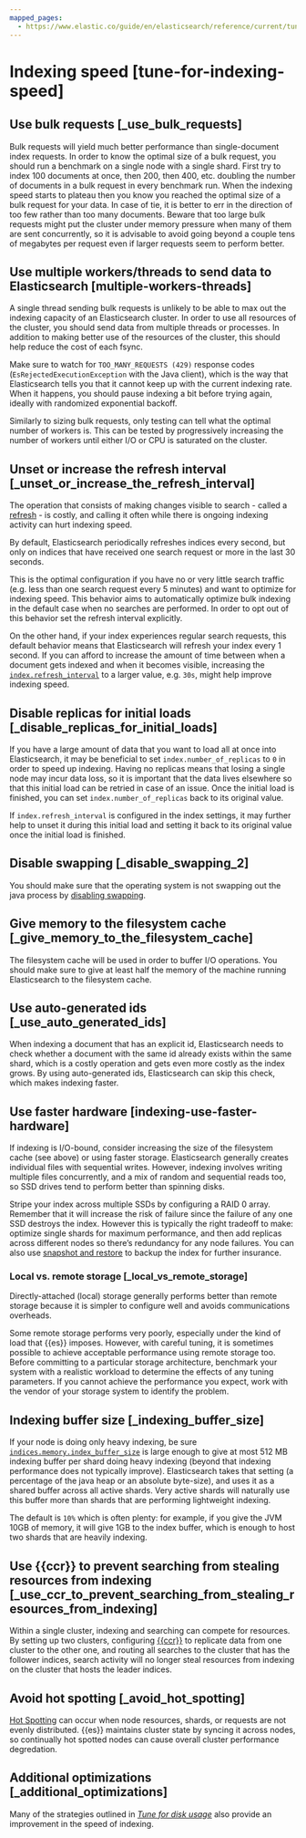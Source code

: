 ```yaml
---
mapped_pages:
  - https://www.elastic.co/guide/en/elasticsearch/reference/current/tune-for-indexing-speed.html
---
```


# Indexing speed [tune-for-indexing-speed]


## Use bulk requests [_use_bulk_requests] 

Bulk requests will yield much better performance than single-document index requests. In order to know the optimal size of a bulk request, you should run a benchmark on a single node with a single shard. First try to index 100 documents at once, then 200, then 400, etc. doubling the number of documents in a bulk request in every benchmark run. When the indexing speed starts to plateau then you know you reached the optimal size of a bulk request for your data. In case of tie, it is better to err in the direction of too few rather than too many documents. Beware that too large bulk requests might put the cluster under memory pressure when many of them are sent concurrently, so it is advisable to avoid going beyond a couple tens of megabytes per request even if larger requests seem to perform better.


## Use multiple workers/threads to send data to Elasticsearch [multiple-workers-threads] 

A single thread sending bulk requests is unlikely to be able to max out the indexing capacity of an Elasticsearch cluster. In order to use all resources of the cluster, you should send data from multiple threads or processes. In addition to making better use of the resources of the cluster, this should help reduce the cost of each fsync.

Make sure to watch for `TOO_MANY_REQUESTS (429)` response codes (`EsRejectedExecutionException` with the Java client), which is the way that Elasticsearch tells you that it cannot keep up with the current indexing rate. When it happens, you should pause indexing a bit before trying again, ideally with randomized exponential backoff.

Similarly to sizing bulk requests, only testing can tell what the optimal number of workers is. This can be tested by progressively increasing the number of workers until either I/O or CPU is saturated on the cluster.


## Unset or increase the refresh interval [_unset_or_increase_the_refresh_interval] 

The operation that consists of making changes visible to search - called a [refresh](https://www.elastic.co/docs/api/doc/elasticsearch/operation/operation-indices-refresh) - is costly, and calling it often while there is ongoing indexing activity can hurt indexing speed.

By default, Elasticsearch periodically refreshes indices every second, but only on indices that have received one search request or more in the last 30 seconds.

This is the optimal configuration if you have no or very little search traffic (e.g. less than one search request every 5 minutes) and want to optimize for indexing speed. This behavior aims to automatically optimize bulk indexing in the default case when no searches are performed. In order to opt out of this behavior set the refresh interval explicitly.

On the other hand, if your index experiences regular search requests, this default behavior means that Elasticsearch will refresh your index every 1 second. If you can afford to increase the amount of time between when a document gets indexed and when it becomes visible, increasing the [`index.refresh_interval`](https://www.elastic.co/guide/en/elasticsearch/reference/current/index-modules.html#index-refresh-interval-setting) to a larger value, e.g. `30s`, might help improve indexing speed.


## Disable replicas for initial loads [_disable_replicas_for_initial_loads] 

If you have a large amount of data that you want to load all at once into Elasticsearch, it may be beneficial to set `index.number_of_replicas` to `0` in order to speed up indexing. Having no replicas means that losing a single node may incur data loss, so it is important that the data lives elsewhere so that this initial load can be retried in case of an issue. Once the initial load is finished, you can set `index.number_of_replicas` back to its original value.

If `index.refresh_interval` is configured in the index settings, it may further help to unset it during this initial load and setting it back to its original value once the initial load is finished.


## Disable swapping [_disable_swapping_2] 

You should make sure that the operating system is not swapping out the java process by [disabling swapping](../../deploy/self-managed/setup-configuration-memory.md).


## Give memory to the filesystem cache [_give_memory_to_the_filesystem_cache] 

The filesystem cache will be used in order to buffer I/O operations. You should make sure to give at least half the memory of the machine running Elasticsearch to the filesystem cache.


## Use auto-generated ids [_use_auto_generated_ids] 

When indexing a document that has an explicit id, Elasticsearch needs to check whether a document with the same id already exists within the same shard, which is a costly operation and gets even more costly as the index grows. By using auto-generated ids, Elasticsearch can skip this check, which makes indexing faster.


## Use faster hardware [indexing-use-faster-hardware] 

If indexing is I/O-bound, consider increasing the size of the filesystem cache (see above) or using faster storage. Elasticsearch generally creates individual files with sequential writes. However, indexing involves writing multiple files concurrently, and a mix of random and sequential reads too, so SSD drives tend to perform better than spinning disks.

Stripe your index across multiple SSDs by configuring a RAID 0 array. Remember that it will increase the risk of failure since the failure of any one SSD destroys the index. However this is typically the right tradeoff to make: optimize single shards for maximum performance, and then add replicas across different nodes so there’s redundancy for any node failures. You can also use [snapshot and restore](../../tools/snapshot-and-restore.md) to backup the index for further insurance.


### Local vs. remote storage [_local_vs_remote_storage] 

Directly-attached (local) storage generally performs better than remote storage because it is simpler to configure well and avoids communications overheads.

Some remote storage performs very poorly, especially under the kind of load that {{es}} imposes. However, with careful tuning, it is sometimes possible to achieve acceptable performance using remote storage too. Before committing to a particular storage architecture, benchmark your system with a realistic workload to determine the effects of any tuning parameters. If you cannot achieve the performance you expect, work with the vendor of your storage system to identify the problem.


## Indexing buffer size [_indexing_buffer_size] 

If your node is doing only heavy indexing, be sure [`indices.memory.index_buffer_size`](https://www.elastic.co/guide/en/elasticsearch/reference/current/indexing-buffer.html) is large enough to give at most 512 MB indexing buffer per shard doing heavy indexing (beyond that indexing performance does not typically improve). Elasticsearch takes that setting (a percentage of the java heap or an absolute byte-size), and uses it as a shared buffer across all active shards. Very active shards will naturally use this buffer more than shards that are performing lightweight indexing.

The default is `10%` which is often plenty: for example, if you give the JVM 10GB of memory, it will give 1GB to the index buffer, which is enough to host two shards that are heavily indexing.


## Use {{ccr}} to prevent searching from stealing resources from indexing [_use_ccr_to_prevent_searching_from_stealing_resources_from_indexing] 

Within a single cluster, indexing and searching can compete for resources. By setting up two clusters, configuring [{{ccr}}](../../tools/cross-cluster-replication.md) to replicate data from one cluster to the other one, and routing all searches to the cluster that has the follower indices, search activity will no longer steal resources from indexing on the cluster that hosts the leader indices.


## Avoid hot spotting [_avoid_hot_spotting] 

[Hot Spotting](../../../troubleshoot/elasticsearch/hotspotting.md) can occur when node resources, shards, or requests are not evenly distributed. {{es}} maintains cluster state by syncing it across nodes, so continually hot spotted nodes can cause overall cluster performance degredation.


## Additional optimizations [_additional_optimizations] 

Many of the strategies outlined in [*Tune for disk usage*](disk-usage.md) also provide an improvement in the speed of indexing.

